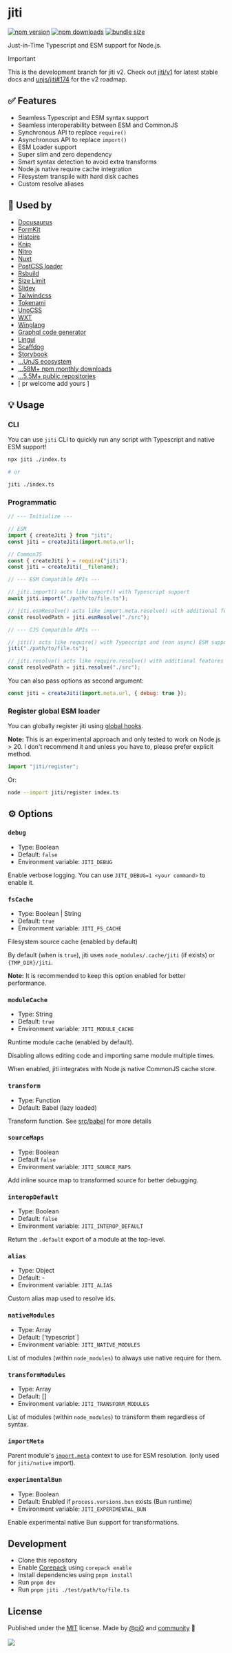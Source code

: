 # jiti

<!-- automd:badges color=F0DB4F bundlephobia -->

[![npm version](https://img.shields.io/npm/v/jiti?color=F0DB4F)](https://npmjs.com/package/jiti)
[![npm downloads](https://img.shields.io/npm/dm/jiti?color=F0DB4F)](https://npmjs.com/package/jiti)
[![bundle size](https://img.shields.io/bundlephobia/minzip/jiti?color=F0DB4F)](https://bundlephobia.com/package/jiti)

<!-- /automd -->

Just-in-Time Typescript and ESM support for Node.js.

> [!IMPORTANT]
> This is the development branch for jiti v2. Check out [jiti/v1](https://github.com/unjs/jiti/tree/v1) for latest stable docs and [unjs/jiti#174](https://github.com/unjs/jiti/issues/174) for the v2 roadmap.

## ✅ Features

- Seamless Typescript and ESM syntax support
- Seamless interoperability between ESM and CommonJS
- Synchronous API to replace `require()`
- Asynchronous API to replace `import()`
- ESM Loader support
- Super slim and zero dependency
- Smart syntax detection to avoid extra transforms
- Node.js native require cache integration
- Filesystem transpile with hard disk caches
- Custom resolve aliases

## 🌟 Used by

- [Docusaurus](https://docusaurus.io/)
- [FormKit](https://formkit.com/)
- [Histoire](https://histoire.dev/)
- [Knip](https://knip.dev/)
- [Nitro](https://nitro.unjs.io/)
- [Nuxt](https://nuxt.com/)
- [PostCSS loader](https://github.com/webpack-contrib/postcss-loader)
- [Rsbuild](https://rsbuild.dev/)
- [Size Limit](https://github.com/ai/size-limit)
- [Slidev](https://sli.dev/)
- [Tailwindcss](https://tailwindcss.com/)
- [Tokenami](https://github.com/tokenami/tokenami)
- [UnoCSS](https://unocss.dev/)
- [WXT](https://wxt.dev/)
- [Winglang](https://www.winglang.io/)
- [Graphql code generator](https://the-guild.dev/graphql/codegen)
- [Lingui](https://lingui.dev/)
- [Scaffdog](https://scaff.dog/)
- [Storybook](https://storybook.js.org)
- [...UnJS ecosystem](https://unjs.io/)
- [...58M+ npm monthly downloads](https://www.npmjs.com/package/jiti)
- [...5.5M+ public repositories](https://github.com/unjs/jiti/network/dependents)
- [ pr welcome add yours ]

## 💡 Usage

### CLI

You can use `jiti` CLI to quickly run any script with Typescript and native ESM support!

```bash
npx jiti ./index.ts

# or

jiti ./index.ts
```

### Programmatic

```js
// --- Initialize ---

// ESM
import { createJiti } from "jiti";
const jiti = createJiti(import.meta.url);

// CommonJS
const { createJiti } = require("jiti");
const jiti = createJiti(__filename);

// --- ESM Compatible APIs ---

// jiti.import() acts like import() with Typescript support
await jiti.import("./path/to/file.ts");

// jiti.esmResolve() acts like import.meta.resolve() with additional features
const resolvedPath = jiti.esmResolve("./src");

// --- CJS Compatible APIs ---

// jiti() acts like require() with Typescript and (non async) ESM support
jiti("./path/to/file.ts");

// jiti.resolve() acts like require.resolve() with additional features
const resolvedPath = jiti.resolve("./src");
```

You can also pass options as second argument:

```js
const jiti = createJiti(import.meta.url, { debug: true });
```

### Register global ESM loader

You can globally register jiti using [global hooks](https://nodejs.org/api/module.html#initialize).

**Note:** This is an experimental approach and only tested to work on Node.js > 20. I don't recommend it and unless you have to, please prefer explicit method.

```js
import "jiti/register";
```

Or:

```bash
node --import jiti/register index.ts
```

## ⚙️ Options

### `debug`

- Type: Boolean
- Default: `false`
- Environment variable: `JITI_DEBUG`

Enable verbose logging. You can use `JITI_DEBUG=1 <your command>` to enable it.

### `fsCache`

- Type: Boolean | String
- Default: `true`
- Environment variable: `JITI_FS_CACHE`

Filesystem source cache (enabled by default)

By default (when is `true`), jiti uses `node_modules/.cache/jiti` (if exists) or `{TMP_DIR}/jiti`.

**Note:** It is recommended to keep this option enabled for better performance.

### `moduleCache`

- Type: String
- Default: `true`
- Environment variable: `JITI_MODULE_CACHE`

Runtime module cache (enabled by default).

Disabling allows editing code and importing same module multiple times.

When enabled, jiti integrates with Node.js native CommonJS cache store.

### `transform`

- Type: Function
- Default: Babel (lazy loaded)

Transform function. See [src/babel](./src/babel.ts) for more details

### `sourceMaps`

- Type: Boolean
- Default `false`
- Environment variable: `JITI_SOURCE_MAPS`

Add inline source map to transformed source for better debugging.

### `interopDefault`

- Type: Boolean
- Default: `false`
- Environment variable: `JITI_INTEROP_DEFAULT`

Return the `.default` export of a module at the top-level.

### `alias`

- Type: Object
- Default: -
- Environment variable: `JITI_ALIAS`

Custom alias map used to resolve ids.

### `nativeModules`

- Type: Array
- Default: ['typescript`]
- Environment variable: `JITI_NATIVE_MODULES`

List of modules (within `node_modules`) to always use native require for them.

### `transformModules`

- Type: Array
- Default: []
- Environment variable: `JITI_TRANSFORM_MODULES`

List of modules (within `node_modules`) to transform them regardless of syntax.

### `importMeta`

Parent module's [`import.meta`](https://developer.mozilla.org/en-US/docs/Web/JavaScript/Reference/Operators/import.meta) context to use for ESM resolution. (only used for `jiti/native` import).

### `experimentalBun`

- Type: Boolean
- Default: Enabled if `process.versions.bun` exists (Bun runtime)
- Environment variable: `JITI_EXPERIMENTAL_BUN`

Enable experimental native Bun support for transformations.

## Development

- Clone this repository
- Enable [Corepack](https://github.com/nodejs/corepack) using `corepack enable`
- Install dependencies using `pnpm install`
- Run `pnpm dev`
- Run `pnpm jiti ./test/path/to/file.ts`

## License

<!-- automd:contributors license=MIT author="pi0" -->

Published under the [MIT](https://github.com/unjs/jiti/blob/main/LICENSE) license.
Made by [@pi0](https://github.com/pi0) and [community](https://github.com/unjs/jiti/graphs/contributors) 💛
<br><br>
<a href="https://github.com/unjs/jiti/graphs/contributors">
<img src="https://contrib.rocks/image?repo=unjs/jiti" />
</a>

<!-- /automd -->

<!-- automd:with-automd -->
